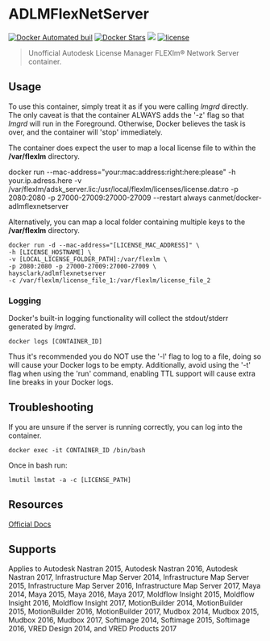 ADLMFlexNetServer
=================
[![Docker Automated buil](https://img.shields.io/docker/automated/haysclark/adlmflexnetserver.svg?maxAge=2592000)](https://hub.docker.com/r/haysclark/adlmflexnetserver/builds/) [![Docker Stars](https://img.shields.io/docker/stars/haysclark/adlmflexnetserver.svg?maxAge=2592000)](https://hub.docker.com/r/haysclark/adlmflexnetserver/) [![](https://img.shields.io/docker/pulls/haysclark/adlmflexnetserver.svg)](https://hub.docker.com/r/haysclark/adlmflexnetserver 'DockerHub') [![license](https://img.shields.io/github/license/mashape/apistatus.svg)]()

 > Unofficial Autodesk License Manager FLEXlm® Network Server container.

Usage
-----

To use this container, simply treat it as if you were calling _lmgrd_ directly.  The only caveat is that the container ALWAYS adds the '-z' flag so that _lmgrd_ will run in the Foreground. Otherwise, Docker believes the task is over, and the container will 'stop' immediately.

The container does expect the user to map a local license file to within the __/var/flexlm__ directory.

docker run  --mac-address="your:mac:address:right:here:please" -h your.ip.adress.here  -v /var/flexlm/adsk_server.lic:/usr/local/flexlm/licenses/license.dat:ro -p 2080:2080 -p 27000-27009:27000-27009 --restart always canmet/docker-adlmflexnetserver

 Alternatively, you can map a local folder containing multiple keys to the __/var/flexlm__ directory.

    docker run -d --mac-address="[LICENSE_MAC_ADDRESS]" \
    -h [LICENSE_HOSTNAME] \
    -v [LOCAL_LICENSE_FOLDER_PATH]:/var/flexlm \
    -p 2080:2080 -p 27000-27009:27000-27009 \
    haysclark/adlmflexnetserver
    -c /var/flexlm/license_file_1:/var/flexlm/license_file_2

### Logging

Docker's built-in logging functionality will collect the stdout/stderr generated by _lmgrd_. 

    docker logs [CONTAINER_ID]

Thus it's recommended you do NOT use the '-l' flag to log to a file, doing so will cause your Docker logs to be empty.  Additionally, avoid using the '-t' flag when using the 'run' command, enabling TTL support will cause extra line breaks in your Docker logs.

Troubleshooting
---------------

If you are unsure if the server is running correctly, you can log into the container.

    docker exec -it CONTAINER_ID /bin/bash

Once in bash run: 

    lmutil lmstat -a -c [LICENSE_PATH]

Resources
---------
[Official Docs](https://knowledge.autodesk.com/support/maya/downloads/caas/downloads/content/autodesk-network-license-manager-for-linux.html?v=2014)

Supports
--------
Applies to Autodesk Nastran 2015, Autodesk Nastran 2016, Autodesk Nastran 2017, Infrastructure Map Server 2014, Infrastructure Map Server 2015, Infrastructure Map Server 2016, Infrastructure Map Server 2017, Maya 2014, Maya 2015, Maya 2016, Maya 2017, Moldflow Insight 2015, Moldflow Insight 2016, Moldflow Insight 2017, MotionBuilder 2014, MotionBuilder 2015, MotionBuilder 2016, MotionBuilder 2017, Mudbox 2014, Mudbox 2015, Mudbox 2016, Mudbox 2017, Softimage 2014, Softimage 2015, Softimage 2016, VRED Design 2014, and VRED Products 2017
